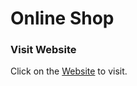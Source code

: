 # Online Shop
### Visit Website
Click on the [Website](https://amirsadriofficial.github.io/Online-Shop) to visit.
